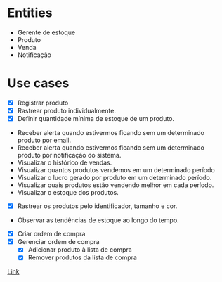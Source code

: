 # Entities
- Gerente de estoque
- Produto
- Venda
- Notificação

# Use cases

- [x] Registrar produto
- [x] Rastrear produto individualmente.
- [x] Definir quantidade mínima de estoque de um produto.
- Receber alerta quando estivermos ficando sem um determinado produto por email.
- Receber alerta quando estivermos ficando sem um determinado produto por notificação do sistema.
- Visualizar o histórico de vendas.
- Visualizar quantos produtos vendemos em um determinado período
- Visualizar o lucro gerado por produto em um determinado período.
- Visualizar quais produtos estão vendendo melhor em cada período.
- Visualizar o estoque dos produtos.
- [x] Rastrear os produtos pelo identificador, tamanho e cor.
- Observar as tendências de estoque ao longo do tempo.
- [x] Criar ordem de compra
- [x] Gerenciar ordem de compra
  - [x] Adicionar produto à lista de compra
  - [x] Remover produtos da lista de compra

[Link](https://efficient-sloth-d85.notion.site/Atividade-Mapeando-o-dom-nio-38963358ffd74289b824ff73b187165d)